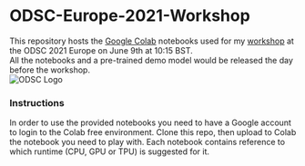 # ODSC-Europe-2021-Workshop
This repository hosts the [Google Colab](https://colab.research.google.com/notebooks/intro.ipynb) notebooks used for my [workshop](https://odsc.com/speakers/adversarial-attacks-and-defence-in-computer-vision-101/) at the ODSC 2021 Europe on June 9th at 10:15 BST.  
All the notebooks and a pre-trained demo model would be released the day before the workshop.  
![ODSC Logo](https://opendatascience.com/wp-content/uploads/2021/01/odsceutop.png)  
### Instructions
In order to use the provided notebooks you need to have a Google account to login to the Colab free environment. Clone this repo, then upload to Colab the notebook you need to play with. Each notebook contains reference to which runtime (CPU, GPU or TPU) is suggested for it.  

